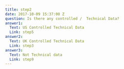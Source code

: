 ```yaml
---
title: step2
date: 2017-10-09 15:37:00 Z
question: Is there any controlled /  Technical Data?
answer1:
  Text: US Controlled Technical Data
  Link: step5
answer2:
  Text: UK Controlled Technical Data
  Link: step3
answer3:
  Text: Not Technical data
  Link: step9
---
```



